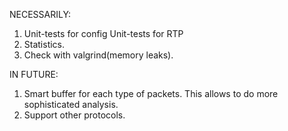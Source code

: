 NECESSARILY:
1) Unit-tests for config
   Unit-tests for RTP
2) Statistics.
3) Check with valgrind(memory leaks).

IN FUTURE:
1) Smart buffer for each type of packets.
This allows to do more sophisticated analysis.
2) Support other protocols.
